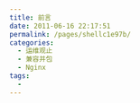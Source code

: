 ```yaml
---
title: 前言
date: 2011-06-16 22:17:51
permalink: /pages/shellc1e97b/
categories:
  - 运维观止
  - 兼容并包
  - Nginx
tags:
  - 
---
```

